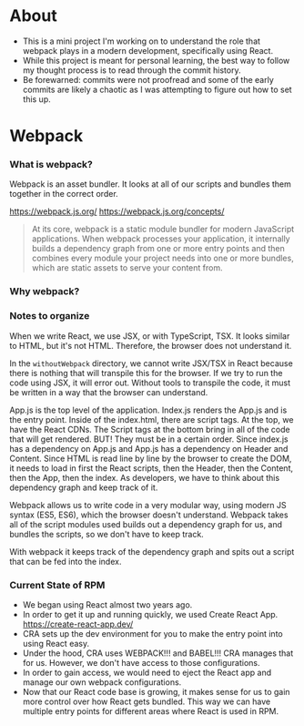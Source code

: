 # About

- This is a mini project I'm working on to understand the role that webpack plays in a modern development, specifically using React.
- While this project is meant for personal learning, the best way to follow my thought process is to read through the commit history.
- Be forewarned: commits were not proofread and some of the early commits are likely a chaotic as I was attempting to figure out how to set this up.

# Webpack

### What is webpack?

Webpack is an asset bundler. It looks at all of our scripts and bundles them together in the correct order.

https://webpack.js.org/
https://webpack.js.org/concepts/

> At its core, webpack is a static module bundler for modern JavaScript applications. When webpack processes your application, it internally builds a dependency graph from one or more entry points and then combines every module your project needs into one or more bundles, which are static assets to serve your content from.

### Why webpack?

### Notes to organize

When we write React, we use JSX, or with TypeScript, TSX. It looks similar to HTML, but it's not HTML. Therefore, the browser does not understand it.

In the `withoutWebpack` directory, we cannot write JSX/TSX in React because there is nothing that will transpile this for the browser. If we try to run the code using JSX, it will error out. Without tools to transpile the code, it must be written in a way that the browser can understand.

App.js is the top level of the application.
Index.js renders the App.js and is the entry point.
Inside of the index.html, there are script tags. At the top, we have the React CDNs.
The Script tags at the bottom bring in all of the code that will get rendered. BUT! They must be in a certain order.
Since index.js has a dependency on App.js and App.js has a dependency on Header and Content. Since HTML is read line by line by the browser to create the DOM, it needs to load in first the React scripts, then the Header, then the Content, then the App, then the index. As developers, we have to think about this dependency graph and keep track of it.

Webpack allows us to write code in a very modular way, using modern JS syntax (ES5, ES6), which the browser doesn't understand.
Webpack takes all of the script modules used builds out a dependency graph for us, and bundles the scripts, so we don't have to keep track.

With webpack it keeps track of the dependency graph and spits out a script that can be fed into the index.

### Current State of RPM

- We began using React almost two years ago.
- In order to get it up and running quickly, we used Create React App. https://create-react-app.dev/
- CRA sets up the dev environment for you to make the entry point into using React easy.
- Under the hood, CRA uses WEBPACK!!! and BABEL!!! CRA manages that for us. However, we don't have access to those configurations.
- In order to gain access, we would need to eject the React app and manage our own webpack configurations.
- Now that our React code base is growing, it makes sense for us to gain more control over how React gets bundled. This way we can have multiple entry points for different areas where React is used in RPM.

